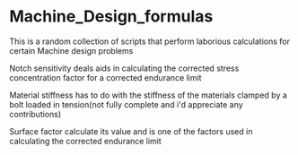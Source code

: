 # Machine_Design_formulas
This is a random collection of scripts that perform laborious calculations for certain Machine design problems

Notch sensitivity deals aids in calculating the corrected stress concentration factor for a corrected endurance limit

Material stiffness has to do with the stiffness of the materials clamped by a bolt loaded in tension(not fully complete and i'd appreciate any contributions)

Surface factor calculate its value and is one of the factors used in calculating the corrected endurance limit
